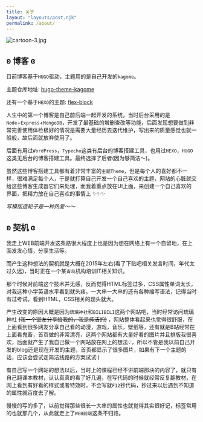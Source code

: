 ```yaml
---
title: 关于
layout: "layouts/post.njk"
permalink: /about/
---
```



![cartoon-3.jpg](https://qiniu.sukoshi.xyz/src/meme/cartoon-3.jpg@webp)

## ʚ 博客 ɞ

目前博客基于`HUGO`驱动，主题用的是自己开发的`kagome`。

主题仓库地址: [hugo-theme-kagome](https://github.com/miiiku/hugo-theme-kagome)

还有一个基于`HEXO`的主题: [flex-block](https://github.com/miiiku/flex-block)

人生中的第一个博客是自己前后端一起开发的系统，当时后台采用的是`Node`+`Express`+`MongoDB`，开发了最基础的增删查改等功能，后面发现想要做到非常完善使用体检极好的情况是需要大量经历去迭代维护，写出来的质量感觉也就一般般，故后面就放弃使用了。

后面有用过`WordPress`，`Typecho`这类有后台的博客搭建工具，也用过`HEXO`，`HUGO`这类无后台的博客搭建工具。最终选择了后者(因为够简洁～)。

虽然这些博客搭建工具都有着非常丰富的`主题Theme`，但是每个人的喜好都不一样，很难满足每个人，于是就打算自己开发一个自己喜欢的主题，网站的心脏就交给这些博客生成器它们来处理，而我着重点放在UI上面，来创建一个自己喜欢的界面，把精力放在自己喜欢的事情上 ✨✨✨

*写模版造轮子是一种热爱～～*

## ʚ 契机 ɞ

我走上WEB前端开发这条路很大程度上也是因为想在网络上有一个自留地，在上面发发心情，分享生活等。

而产生这种想法的契机就是大概在2015年左右(看了下贴吧相关发言时间，年代太过久远)，当时正在一个某`青鸟`机构培训IT相关知识。

那个时候对前端这个技术并无感，反而觉得HTML标签过多，CSS属性单词太长，对我这种小学英语水平看到就头疼，一大串一大串的还有各种缩写语法，记得当时有过考试，看到HTML，CSS相关的题头就大。

产生改变的原因大概是因为`琉璃神社`和`BILIBILI`这两个网站吧，当时经常访问琉璃神社 ~~(我一个室友分享给我的，我是纯洁的)~~ ，网站整体看起来也觉得很舒服，在上面看到很多网友分享自己看的动漫，游戏，音乐，壁纸等，还有就是B站经常在上面看鬼畜，首页做的非常漂亮，这两个网站都有大量好看的图片并且排版我很喜欢，后面就产生了我自己做一个网站放在网上的想法💡，所以不管是我以前自己开发的blog还是现在开发的主题，首页都显示了很多图片，如果有下一个主题的话，应该会尝试走简洁线路的方案试试:)

有自己写一个网站的想法以后，当时上的课程已经不讲前端那块的内容了，就只有自己翻课本教材，认认真真的看了好几遍，在写代码的时候就经常反复翻教材，在网上看到有好看的样式或者特效时，不会写就`F12`抄代码，抄过来以后遇到不知道的属性就百度去了解。

慢慢的写的多了，以前觉得那些很长一大串的属性也就觉得其实很好记，标签常用的也就那几个，从此就走上了`WEB前端`这条不归路。
